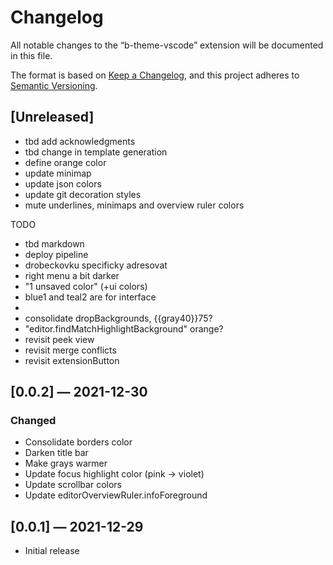 # Changelog

All notable changes to the “b-theme-vscode” extension will be documented in this file.

The format is based on [Keep a Changelog](https://keepachangelog.com/en/1.0.0/), and this project adheres to [Semantic Versioning](https://semver.org/spec/v2.0.0.html).

## [Unreleased]
- tbd add acknowledgments
- tbd change in template generation
- define orange color
- update minimap
- update json colors
- update git decoration styles
- mute underlines, minimaps and overview ruler colors

TODO
- tbd markdown
- deploy pipeline
- drobeckovku specificky adresovat
- right menu a bit darker
- "1 unsaved color" (+ui colors)
- blue1 and teal2 are for interface
- 
- consolidate dropBackgrounds, {{gray40}}75?
- "editor.findMatchHighlightBackground" orange?
- revisit peek view
- revisit merge conflicts
- revisit extensionButton



## [0.0.2] — 2021-12-30

### Changed
- Consolidate borders color
- Darken title bar
- Make grays warmer
- Update focus highlight color (pink → violet)
- Update scrollbar colors
- Update editorOverviewRuler.infoForeground


## [0.0.1] — 2021-12-29
- Initial release

